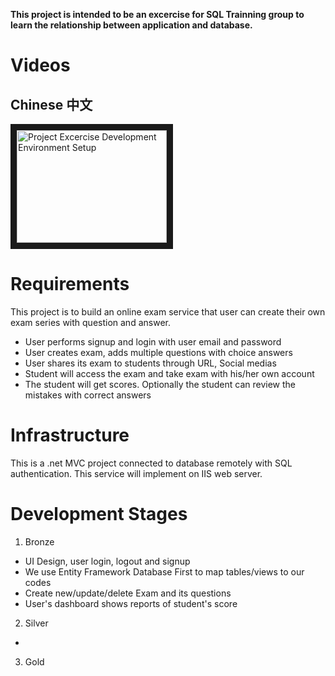 **This project is intended to be an excercise for SQL Trainning group to learn the relationship between application and database.**

# Videos

## Chinese 中文
<a href="http://www.youtube.com/watch?feature=player_embedded&v=NtGRqajrjfY
" target="_blank"><img src="http://img.youtube.com/vi/NtGRqajrjfY/default.jpg" 
alt="Project Excercise Development Environment Setup" width="240" height="180" border="10" /></a>

# Requirements

This project is to build an online exam service that user can create their own exam series with question and answer. 

- User performs signup and login with user email and password
- User creates exam, adds multiple questions with choice answers
- User shares its exam to students through URL, Social medias
- Student will access the exam and take exam with his/her own account
- The student will get scores. Optionally the student can review the mistakes with correct answers


# Infrastructure
This is a .net MVC project connected to database remotely with SQL authentication. This service will implement on IIS web server. 

# Development Stages
1. Bronze
  * UI Design, user login, logout and signup
  * We use Entity Framework Database First to map tables/views to our codes
  * Create new/update/delete Exam and its questions
  * User's dashboard shows reports of student's score
2. Silver
  * 
3. Gold
